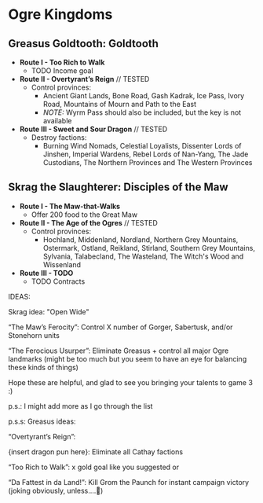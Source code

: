 # Ogre Kingdoms

## Greasus Goldtooth: Goldtooth

* **Route I - Too Rich to Walk**
    * TODO Income goal
* **Route II - Overtyrant’s Reign** // TESTED
    * Control provinces:
        * Ancient Giant Lands, Bone Road, Gash Kadrak, Ice Pass, Ivory Road, Mountains of Mourn and Path to the East
        * _NOTE:_ Wyrm Pass should also be included, but the key is not available
* **Route III - Sweet and Sour Dragon** // TESTED
    * Destroy factions:
        * Burning Wind Nomads, Celestial Loyalists, Dissenter Lords of Jinshen, Imperial Wardens, Rebel Lords of 
        Nan-Yang, The Jade Custodians, The Northern Provinces and The Western Provinces 

## Skrag the Slaughterer: Disciples of the Maw

* **Route I - The Maw-that-Walks**
    * Offer 200 food to the Great Maw
* **Route II - The Age of the Ogres** // TESTED
    * Control provinces:
        * Hochland, Middenland, Nordland, Northern Grey Mountains, Ostermark, Ostland, Reikland, Stirland, Southern Grey 
        Mountains, Sylvania, Talabecland, The Wasteland, The Witch's Wood and Wissenland
* **Route III - TODO**
    * TODO Contracts

IDEAS: 

Skrag idea: "Open Wide"

“The Maw’s Ferocity”: Control X number of Gorger, Sabertusk, and/or Stonehorn units

“The Ferocious Usurper”: Eliminate Greasus + control all major Ogre landmarks (might be too much but you seem to have an eye for balancing these kinds of things)

Hope these are helpful, and glad to see you bringing your talents to game 3 :)

p.s.: I might add more as I go through the list

p.s.s: Greasus ideas:

“Overtyrant’s Reign”: 

{insert dragon pun here}: Eliminate all Cathay factions

“Too Rich to Walk”: x gold goal like you suggested or

“Da Fattest in da Land!”: Kill Grom the Paunch for instant campaign victory (joking obviously, unless….👀)